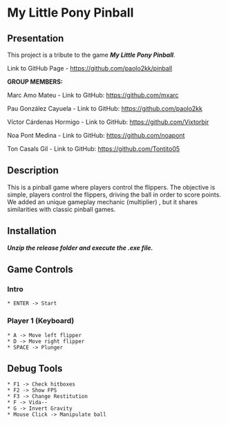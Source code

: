 # My Little Pony Pinball
## Presentation 
This project is a tribute to the game **_My Little Pony Pinball_**.

Link to GitHub Page - https://github.com/paolo2kk/pinball

**GROUP MEMBERS:**

Marc Amo Mateu - Link to GitHub: https://github.com/mxarc

Pau González Cayuela - Link to GitHub: https://github.com/paolo2kk

Víctor Cárdenas Hormigo - Link to GitHub: https://github.com/Vixtorbir

Noa Pont Medina - Link to GitHub: https://github.com/noapont

Ton Casals Gil - Link to GitHub: https://github.com/Tontito05

## Description

This is a pinball game where players control the flippers. The objective is simple, players control the flippers, driving the ball in order to score points. We added an unique gameplay mechanic (multiplier) , but it shares similarities with classic pinball games.

## Installation

**_Unzip the release folder and execute the .exe file._**

## Game Controls
### Intro    
    * ENTER -> Start
### Player 1 (Keyboard)
    * A -> Move left flipper
    * D -> Move right flipper
    * SPACE -> Plunger
## Debug Tools
    * F1 -> Check hitboxes
    * F2 -> Show FPS
    * F3 -> Change Restitution
    * F -> Vida-- 
    * G -> Invert Gravity 
    * Mouse Click -> Manipulate ball
